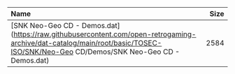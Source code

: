 |Name|Size|
|:---|---:|
|[SNK Neo-Geo CD - Demos.dat](https://raw.githubusercontent.com/open-retrogaming-archive/dat-catalog/main/root/basic/TOSEC-ISO/SNK/Neo-Geo CD/Demos/SNK Neo-Geo CD - Demos.dat)|2584|
